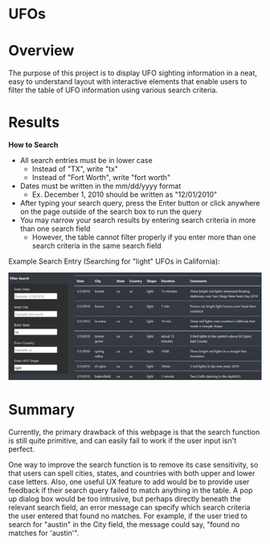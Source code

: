 # UFOs

# Overview
The purpose of this project is to display UFO sighting information in a neat, easy to understand layout with interactive elements that enable users to filter the table of UFO information using various search criteria.

# Results

**How to Search**
- All search entries must be in lower case
  - Instead of "TX", write "tx"
  - Instead of "Fort Worth", write "fort worth"
- Dates must be written in the mm/dd/yyyy format
  - Ex. December 1, 2010 should be written as "12/01/2010"
- After typing your search query, press the Enter button or click anywhere on the page outside of the search box to run the query
- You may narrow your search results by entering search criteria in more than one search field
  - However, the table cannot filter properly if you enter more than one search criteria in the same search field

Example Search Entry (Searching for "light" UFOs in California):

![Example Search Entry](static/images/example_search.PNG)

# Summary
Currently, the primary drawback of this webpage is that the search function is still quite primitive, and can easily fail to work if the user input isn't perfect.

One way to improve the search function is to remove its case sensitivity, so that users can spell cities, states, and countries with both upper and lower case letters. Also, one useful UX feature to add would be to provide user feedback if their search query failed to match anything in the table. A pop up dialog box would be too intrusive, but perhaps directly beneath the relevant search field, an error message can specify which search criteria the user entered that found no matches. For example, if the user tried to search for "austin" in the City field, the message could say, "found no matches for 'austin'".
